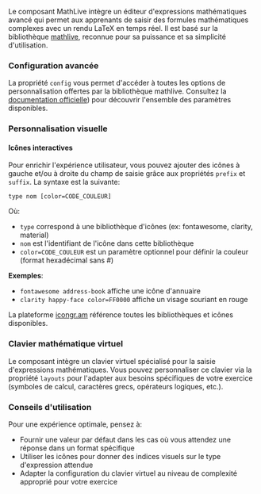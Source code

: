 Le composant MathLive intègre un éditeur d'expressions mathématiques avancé qui permet aux apprenants de saisir des formules mathématiques complexes avec un rendu LaTeX en temps réel. Il est basé sur la bibliothèque [mathlive](https://cortexjs.io/mathfield), reconnue pour sa puissance et sa simplicité d'utilisation.

### Configuration avancée

La propriété `config` vous permet d'accéder à toutes les options de personnalisation offertes par la bibliothèque mathlive. Consultez la [documentation officielle](https://cortexjs.io/mathfield)) pour découvrir l'ensemble des paramètres disponibles.

### Personnalisation visuelle

#### Icônes interactives

Pour enrichir l'expérience utilisateur, vous pouvez ajouter des icônes à gauche et/ou à droite du champ de saisie grâce aux propriétés `prefix` et `suffix`. La syntaxe est la suivante:

`type nom [color=CODE_COULEUR]`

Où:

- `type` correspond à une bibliothèque d'icônes (ex: fontawesome, clarity, material)
- `nom` est l'identifiant de l'icône dans cette bibliothèque
- `color=CODE_COULEUR` est un paramètre optionnel pour définir la couleur (format hexadécimal sans #)

**Exemples**:

- `fontawesome address-book` affiche une icône d'annuaire
- `clarity happy-face color=FF0000` affiche un visage souriant en rouge

La plateforme [icongr.am](https://icongr.am) référence toutes les bibliothèques et icônes disponibles.

### Clavier mathématique virtuel

Le composant intègre un clavier virtuel spécialisé pour la saisie d'expressions mathématiques. Vous pouvez personnaliser ce clavier via la propriété `layouts` pour l'adapter aux besoins spécifiques de votre exercice (symboles de calcul, caractères grecs, opérateurs logiques, etc.).

### Conseils d'utilisation

Pour une expérience optimale, pensez à:

- Fournir une valeur par défaut dans les cas où vous attendez une réponse dans un format spécifique
- Utiliser les icônes pour donner des indices visuels sur le type d'expression attendue
- Adapter la configuration du clavier virtuel au niveau de complexité approprié pour votre exercice

